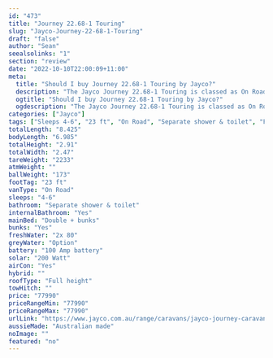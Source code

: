 ```yaml
---
id: "473"
title: "Journey 22.68-1 Touring"
slug: "Jayco-Journey-22-68-1-Touring"
draft: "false"
author: "Sean"
seealsolinks: "1"
section: "review"
date: "2022-10-10T22:00:09+11:00"
meta:
  title: "Should I buy Journey 22.68-1 Touring by Jayco?"
  description: "The Jayco Journey 22.68-1 Touring is classed as On Road, and sleeps 4-6 people. It is Australian made and comes in at 23 ft. It generally has Separate shower & toilet."
  ogtitle: "Should I buy Journey 22.68-1 Touring by Jayco?"
  ogdescription: "The Jayco Journey 22.68-1 Touring is classed as On Road, and sleeps 4-6 people. It is Australian made and comes in at 23 ft. It generally has Separate shower & toilet."
categories: ["Jayco"]
tags: ["Sleeps 4-6", "23 ft", "On Road", "Separate shower & toilet", "Full height", "70 - 80k"]
totalLength: "8.425"
bodyLength: "6.985"
totalHeight: "2.91"
totalWidth: "2.47"
tareWeight: "2233"
atmWeight: ""
ballWeight: "173"
footTag: "23 ft"
vanType: "On Road"
sleeps: "4-6"
bathroom: "Separate shower & toilet"
internalBathroom: "Yes"
mainBed: "Double + bunks"
bunks: "Yes"
freshWater: "2x 80"
greyWater: "Option"
battery: "100 Amp battery"
solar: "200 Watt"
airCon: "Yes"
hybrid: ""
roofType: "Full height"
towHitch: ""
price: "77990"
priceRangeMin: "77990"
priceRangeMax: "77990"
urlLink: "https://www.jayco.com.au/range/caravans/jayco-journey-caravan/floor-plans/touring/journey-2268-1jy-my22"
aussieMade: "Australian made"
noImage: ""
featured: "no"
---
```


